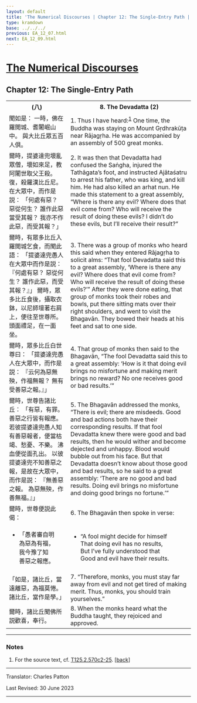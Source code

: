 ```yaml
---
layout: default
title: 'The Numerical Discourses | Chapter 12: The Single-Entry Path | 8. The Devadatta (2)'
type: kramdown
base: ../../../
previous: EA_12_07.html
next: EA_12_09.html
---
```


<h1><a href='../index.html'>The Numerical Discourses</a></h1>
<h2>Chapter 12: The Single-Entry Path</h2>

<table class="trans">
  <th class='ch'>(八)</th>
  <th class='en'>8. The Devadatta (2)</th>
  <tr>
    <td class='ch' title='T125.2.570c2'>聞如是： 一時，佛在羅閲城、耆闍崛山中。 與大比丘眾五百人倶。</td>
    <td id='p1'>1. Thus I have heard:<sup id="ref1"><a href="#n1">1</a></sup> One time, the Buddha was staying on Mount Gṛdhrakūṭa near Rājagṛha. He was accompanied by an assembly of 500 great monks.</td>
  </tr>
  <tr>
    <td class='ch' title='T125.2.577c3'>爾時，提婆達兜壞亂眾僧，壞如來足，教阿闍世取父王殺。 復，殺羅漢比丘尼。 在大眾中，而作是説： 「何處有惡？ 惡從何生？ 誰作此惡當受其報？ 我亦不作此惡，而受其報？」</td>
    <td id='p2'>2. It was then that Devadatta had confused the Saṅgha, injured the Tathāgata’s foot, and instructed Ajātaśatru to arrest his father, who was king, and kill him. He had also killed an arhat nun. He made this statement to a great assembly, “Where is there any evil? Where does that evil come from? Who will receive the result of doing these evils? I didn’t do these evils, but I’ll receive their result?”</td>
  </tr>
  <tr>
    <td class='ch' title='T125.2.570c7'>爾時，有眾多比丘入羅閲城乞食，而聞此語： 「提婆達兜愚人在大眾中而作是説： 『何處有惡？ 惡從何生？ 誰作此惡，而受其報？』」 爾時，眾多比丘食後，攝取衣鉢，以尼師壇著右肩上，便往至世尊所。 頭面禮足，在一面坐。</td>
    <td id='p3'>3. There was a group of monks who heard this said when they entered Rājagṛha to solicit alms: “That fool Devadatta said this to a great assembly, ‘Where is there any evil? Where does that evil come from? Who will receive the result of doing these evils?’” After they were done eating, that group of monks took their robes and bowls, put there sitting mats over their right shoulders, and went to visit the Bhagavān. They bowed their heads at his feet and sat to one side.</td>
  </tr>
  <tr>
    <td class='ch' title='T125.2.570c12'>爾時，眾多比丘白世尊曰： 「提婆達兜愚人在大眾中，而作是説： 『云何為惡無殃，作福無報？ 無有受善惡之報。』」</td>
    <td id='p4'>4. That group of monks then said to the Bhagavān, “The fool Devadatta said this to a great assembly: ‘How is it that doing evil brings no misfortune and making merit brings no reward? No one receives good or bad results.’”</td>
  </tr>
  <tr>
    <td class='ch' title='T125.2.570c15'>爾時，世尊告諸比丘： 「有惡，有罪。 善惡之行皆有報應。 若彼提婆達兜愚人知有善惡報者，便當枯竭、愁憂、不樂。 沸血便從面孔出。 以彼提婆達兜不知善惡之報，是故在大眾中，而作是説： 『無善惡之報。 為惡無殃，作善無福。』」</td>
    <td id='p5'>5. The Bhagavān addressed the monks, “There is evil; there are misdeeds. Good and bad actions both have their corresponding results. If that fool Devadatta knew there were good and bad results, then he would wither and become dejected and unhappy. Blood would bubble out from his face. But that Devadatta doesn’t know about those good and bad results, so he said to a great assembly: ‘There are no good and bad results. Doing evil brings no misfortune and doing good brings no fortune.’”</td>
  </tr>
  <tr>
    <td class='ch' title='T125.2.570c20'>爾時，世尊便説此偈：</td>
    <td id='p6'>6. The Bhagavān then spoke in verse:</td>
  </tr>
<tr>
  <td title='T125.2.570c21'><ul class='verse'>
    <li class='ch'>「愚者審自明<br/>
    為惡為有福，<br/>
    我今豫了知<br/>
    善惡之報應。</li>
  </ul></td>
  <td><ul class='verse'>
    <li>“A fool might decide for himself<br/>
    That doing evil has no results,<br/>
    But I’ve fully understood that<br/>
    Good and evil have their results.</li>
  </ul></td>
</tr>
  <tr>
    <td class='ch' title='T125.2.570c23'>「如是，諸比丘，當遠離惡，為福莫惓。 諸比丘，當作是學。」</td>
    <td id='p7'>7. “Therefore, monks, you must stay far away from evil and not get tired of making merit. Thus, monks, you should train yourselves.”</td>
  </tr>
  <tr>
    <td class='ch' title='T125.2.570c24'>爾時，諸比丘聞佛所説歡喜，奉行。</td>
    <td id='p8'>8. When the monks heard what the Buddha taught, they rejoiced and approved.</td>
  </tr>
</table>

<hr/>

<h3 id="notes">Notes</h3>

<ol class="notes-list">
<li id="n1"><p>For the source text, cf. <a href="https://cbetaonline.dila.edu.tw/zh/T02n0125_p0570c02" target="_blank">T125.2.570c2-25</a>. [<a href="#ref1">back</a>]</p></li>
</ol>
<hr/>

<p class="translator">Translator: Charles Patton</p>
<p class='revised'>Last Revised: 30 June 2023</p>

<hr/>